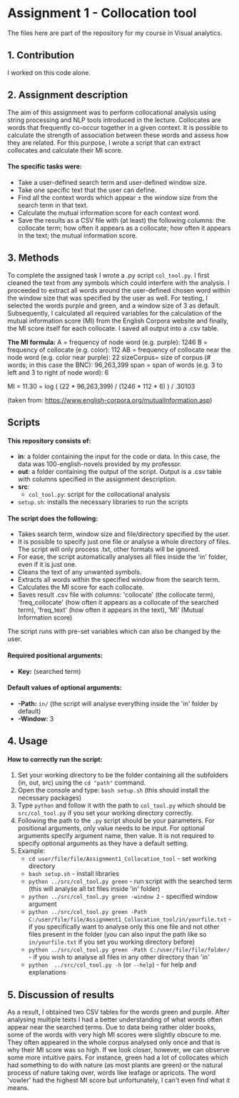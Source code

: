 # Assignment 1 - Collocation tool

The files here are part of the repository for my course in Visual analytics.

## 1. Contribution
I worked on this code alone. 

## 2. Assignment description
The aim of this assignment was to perform collocational analysis using string processing and NLP tools introduced in the lecture. Collocates are words that frequently co-occur together in a given context. It is possible to calculate the strength of association between these words and assess how they are related. For this purpose, I wrote a script that can extract collocates and calculate their MI score.

#### The specific tasks were:
- Take a user-defined search term and user-defined window size.
- Take one specific text that the user can define.
- Find all the context words which appear ± the window size from the search term in that text.
- Calculate the mutual information score for each context word.
- Save the results as a CSV file with (at least) the following columns: the collocate term; how often it appears as a collocate; how often it appears in the text; the mutual information score.

## 3. Methods
To complete the assigned task I wrote a .py script `col_tool.py`. I first cleaned the text from any symbols which could interfere with the analysis. I proceeded to extract all words around the user-defined chosen word within the window size that was specified by the user as well. For testing, I selected the words purple and green, and a window size of 3 as default. Subsequently, I calculated all required variables for the calculation of the mutual information score (MI) from the English Corpora website and finally, the MI score itself for each collocate. I saved all output into a .csv table. 

**The MI formula:**
A = frequency of node word (e.g. purple): 1246
B = frequency of collocate (e.g. color): 112
AB = frequency of collocate near the node word (e.g. color near purple): 22
sizeCorpus= size of corpus (# words; in this case the BNC): 96,263,399
span = span of words (e.g. 3 to left and 3 to right of node word): 6

MI = 11.30 = log ( (22 * 96,263,399) / (1246 * 112 * 6) ) / .30103

(taken from: https://www.english-corpora.org/mutualInformation.asp)

## Scripts

#### This repository consists of:
- **in**: a folder containing the input for the code or data. In this case, the data was 100-english-novels provided by my professor.
- **out**: a folder containing the output of the script. Output is a .csv table with columns specified in the assignment description.
- **src**:
  - `col_tool.py`: script for the collocational analysis
- `setup.sh`: installs the necessary libraries to run the scripts

#### The script does the following:
- Takes search term, window size and file/directory specified by the user.
- It is possible to specify just one file or analyse a whole directory of files. The script will only process .txt, other formats will be ignored.
- For ease, the script automatically analyses all files inside the 'in' folder, even if it is just one.
- Cleans the text of any unwanted symbols.
- Extracts all words within the specified window from the search term.
- Calculates the MI score for each collocate.
- Saves result .csv file with columns: 'collocate' (the collocate term), 'freq_collocate' (how often it appears as a collocate of the searched term), 'freq_text' (how often it appears in the text), 'MI' (Mutual Information score)

The script runs with pre-set variables which can also be changed by the user. 

#### Required positional arguments:
- **Key:** (searched term)

#### Default values of optional arguments:
- **-Path:** `in/` (the script will analyse everything inside the 'in' folder by default)
- **-Window:** 3


## 4. Usage
#### How to correctly run the script:
1. Set your working directory to be the folder containing all the subfolders (in, out, src) using the `cd "path"` command.
2. Open the console and type: `bash setup.sh` (this should install the necessary packages)
3. Type `python` and follow it with the path to `col_tool.py` which should be `src/col_tool.py` if you set your working directory correctly.
4. Following the path to the `.py` script should be your parameters. For positional arguments, only value needs to be input. For optional arguments specify argument name, then value. It is not required to specify optional arguments as they have a default setting.
5. Example: 
   - `cd user/file/file/Assignment1_Collocation_tool` - set working directory
   - `bash setup.sh` - install libraries
   - `python ../src/col_tool.py green` - run script with the searched term (this will analyse all txt files inside 'in' folder)
   - `python ../src/col_tool.py green -window 2` - specified window argument
   - `python ../src/col_tool.py green -Path C:/user/file/file/Assignment1_Collocation_tool/in/yourfile.txt` - if you specifically want to analyse only this one file and not other files present in the folder (you can also input the path like so `in/yourfile.txt` if you set you working directory before)
   - `python ../src/col_tool.py green -Path C:/user/file/file/folder/` - if you wish to analyse all files in any other directory than 'in'
   - `python  ../src/col_tool.py -h` (or `--help`) - for help and explanations

## 5. Discussion of results
As a result, I obtained two CSV tables for the words green and purple. After analysing multiple texts I had a better understanding of what words often appear near the searched terms. Due to data being rather older books, some of the words with very high MI scores were slightly obscure to me. They often appeared in the whole corpus analysed only once and that is why their MI score was so high. If we look closer, however, we can observe some more intuitive pairs. For instance, green had a lot of collocates which had something to do with nature (as most plants are green) or the natural process of nature taking over, words like leafage or apricots. 
The word 'vowler' had the highest MI score but unfortunately, I can't even find what it means.

